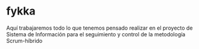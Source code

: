 # fykka
Aquí trabajaremos todo lo que tenemos pensado realizar en el proyecto de Sistema de Información para el seguimiento y control de la metodología Scrum-híbrido
